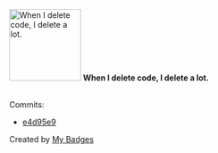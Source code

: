 <img src="https://github.com/my-badges/my-badges/blob/master/src/all-badges/mass-delete-commit/mass-delete-commit.png?raw=true" alt="When I delete code, I delete a lot." title="When I delete code, I delete a lot." width="128">
<strong>When I delete code, I delete a lot.</strong>
<br><br>

Commits:

- <a href="https://github.com/p0dalirius/windows-coerced-authentication-methods/commit/e4d95e90497f8a6ec086460c23787ecb74e0057c">e4d95e9</a>


Created by <a href="https://github.com/my-badges/my-badges">My Badges</a>
